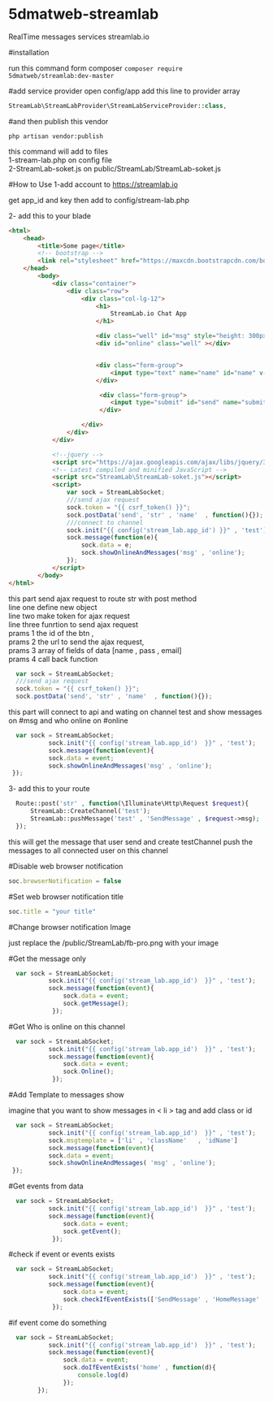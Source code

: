 # 5dmatweb-streamlab
RealTime messages services streamlab.io

#installation

run this command form composer
`composer require 5dmatweb/streamlab:dev-master`
  
  
 #add service provider 
 open config/app add this line to provider array
 
```php
StreamLab\StreamLabProvider\StreamLabServiceProvider::class,
```

#and then publish this vendor

`php artisan vendor:publish`
    
this command will add to files <br>
1-stream-lab.php on config file <br>
2-StreamLab-soket.js on public/StreamLab/StreamLab-soket.js

#How to Use
1-add account to https://streamlab.io

get app_id and key then add to config/stream-lab.php

2- add this to your blade 


```html
<html>
    <head>
        <title>Some page</title>
        <!-- bootstrap -->
        <link rel="stylesheet" href="https://maxcdn.bootstrapcdn.com/bootstrap/3.3.7/css/bootstrap.min.css" integrity="sha384-BVYiiSIFeK1dGmJRAkycuHAHRg32OmUcww7on3RYdg4Va+PmSTsz/K68vbdEjh4u" crossorigin="anonymous">
    </head>
        <body>
            <div class="container">
                <div class="row">
                    <div class="col-lg-12">
                        <h1>
                            StreamLab.io Chat App
                        </h1>

                        <div class="well" id="msg" style="height: 300px;overflow: auto"></div>
                        <div id="online" class="well" ></div>


                        <div class="form-group">
                            <input type="text" name="name" id="name" v-model="" class="form-control"/>
                        </div>

                         <div class="form-group">
                            <input type="submit" id="send" name="submit" value="Submit" class="btn btn-default" />
                         </div>

                    </div>
                </div>
            </div>

            <!--jquery -->
            <script src="https://ajax.googleapis.com/ajax/libs/jquery/3.1.0/jquery.min.js"></script>
            <!-- Latest compiled and minified JavaScript -->
            <script src="StreamLab\StreamLab-soket.js"></script>
            <script>
                var sock = StreamLabSocket;
                ///send ajax request
                sock.token = "{{ csrf_token() }}";
                sock.postData('send', 'str' , 'name'  , function(){});
                ///connect to channel
                sock.init("{{ config('stream_lab.app_id') }}" , 'test');
                sock.message(function(e){
                    sock.data = e;
                    sock.showOnlineAndMessages('msg' , 'online');
                });
            </script>
        </body>
</html>
```

this part send ajax request to route str with post method <br>
line one define new object  <br>
line two make token for ajax request <br>
line three funrtion to send ajax request  <br>
prams 1 the id of the btn , <br>
prams 2 the url to send the ajax request, <br>
prams 3 array of fields of data [name , pass , email] <br>
prams 4 call back function <br>

```javascript
  var sock = StreamLabSocket;
  ///send ajax request
  sock.token = "{{ csrf_token() }}";
  sock.postData('send', 'str' , 'name'  , function(){});        
 ```        
 
 this part will connect to api and wating on channel test and show messages on #msg and who online on #online
 
```javascript
  var sock = StreamLabSocket;
           sock.init("{{ config('stream_lab.app_id')  }}" , 'test');
           sock.message(function(event){
           sock.data = event;
           sock.showOnlineAndMessages('msg' , 'online');
 });
```

3- add this to your route

```php
  Route::post('str' , function(\Illuminate\Http\Request $request){
      StreamLab::CreateChannel('test');
      StreamLab::pushMessage('test' , 'SendMessage' , $request->msg);
  });
```

this will get the message that user send and create testChannel push the messages to all connected user on this channel

#Disable web browser notification 

```javascript
soc.browserNotification = false 
```

#Set web browser notification title 

```javascript
soc.title = "your title" 
```

#Change browser notification Image 

just replace the /public/StreamLab/fb-pro.png with your image

#Get the message only 

 
```javascript
  var sock = StreamLabSocket;
           sock.init("{{ config('stream_lab.app_id')  }}" , 'test');
           sock.message(function(event){
               sock.data = event;
               sock.getMessage();
            });
```


#Get Who is online on this channel  

 
```javascript
  var sock = StreamLabSocket;
           sock.init("{{ config('stream_lab.app_id')  }}" , 'test');
           sock.message(function(event){
               sock.data = event;
               sock.Online();
            });
```

#Add Template to messages show

imagine that you want to show  messages in < li > tag and add class or id 

```javascript
  var sock = StreamLabSocket;
           sock.init("{{ config('stream_lab.app_id')  }}" , 'test');
           sock.msgtemplate = ['li' , 'className'   , 'idName']
           sock.message(function(event){
           sock.data = event;
           sock.showOnlineAndMessages( 'msg' , 'online');
 });
```

#Get events from data 

 
```javascript
  var sock = StreamLabSocket;
           sock.init("{{ config('stream_lab.app_id')  }}" , 'test');
           sock.message(function(event){
               sock.data = event;
               sock.getEvent();
            });
```

#check if event or events exists

 
```javascript
  var sock = StreamLabSocket;
           sock.init("{{ config('stream_lab.app_id')  }}" , 'test');
           sock.message(function(event){
               sock.data = event;
               sock.checkIfEventExists(['SendMessage' , 'HomeMessage' , 'home' , 'test']))
            });
```

#if event come do something

 
```javascript
  var sock = StreamLabSocket;
           sock.init("{{ config('stream_lab.app_id')  }}" , 'test');
           sock.message(function(event){
               sock.data = event;
               sock.doIfEventExists('home' , function(d){
                   console.log(d)
               });            
        });
```
